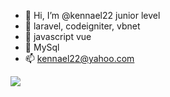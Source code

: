 - 👋 Hi, I’m @kennael22 junior level
- 🌱 laravel, codeigniter, vbnet
- 🌱 javascript vue
- 🌱 MySql
- 📫 kennael22@yahoo.com

<img src="https://cr-skills-chart-widget.azurewebsites.net/api/api?username=kennael22&bg=rgba(0,0,0,0)">
<!---
kennael22/kennael22 is a ✨ special ✨ repository because its `README.md` (this file) appears on your GitHub profile.
You can click the Preview link to take a look at your changes.
--->
